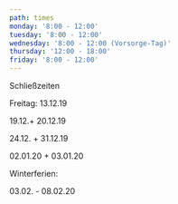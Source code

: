 ```yaml
---
path: times
monday: '8:00 - 12:00'
tuesday: '8:00 - 12:00'
wednesday: '8:00 - 12:00 (Vorsorge-Tag)'
thursday: '12:00 - 18:00'
friday: '8:00 - 12:00'
---
```

Schließzeiten

Freitag: 13.12.19
 
19.12.+ 20.12.19

24.12. + 31.12.19

02.01.20 + 03.01.20

Winterferien:

03.02. - 08.02.20


